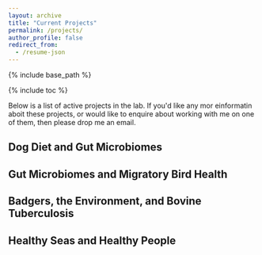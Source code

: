 ```yaml
---
layout: archive
title: "Current Projects"
permalink: /projects/
author_profile: false
redirect_from:
  - /resume-json
---
```


{% include base_path %}

{% include toc %}

Below is a list of active projects in the lab. If you'd like any mor einformatin aboit these projects, or would like to enquire about working with me on one of them, then please drop me an email. 

## Dog Diet and Gut Microbiomes



## Gut Microbiomes and Migratory Bird Health



## Badgers, the Environment, and Bovine Tuberculosis



## Healthy Seas and Healthy People

